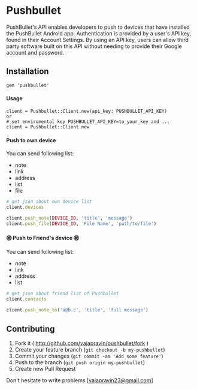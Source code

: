 # Pushbullet
PushBullet's API enables developers to push to devices that have installed the PushBullet Android app. Authentication is provided by a user's API key, found in their Account Settings. By using an API key, users can allow third party software built on this API without needing to provide their Google account and password.

## Installation
	gem 'pushbullet'

#### Usage
	client = Pushbullet::Client.new(api_key: PUSHBULLET_API_KEY)
	or
	# set enviromental key PUSHBULLET_API_KEY=to_your_key and ...
	client = Pushbullet::Client.new
		
#### Push to own device

You can send following list:
- note
- link
- address
- list
- file

```ruby
# get json about own device list
client.devices

client.push_note(DEVICE_ID, 'title', 'message')
client.push_file(DEVICE_ID, 'File Name', 'path/to/file')
```

#### :secret: Push to Friend's device :secret:

You can send following list:
- note
- link
- address
- list

```ruby
# get json about friend list of Pushbullet
client.contacts
	
client.push_note_to('a@b.c', 'title', 'full message')
```


## Contributing

1. Fork it ( http://github.com/vajapravin/pushbullet/fork )
2. Create your feature branch (`git checkout -b my-pushbullet`)
3. Commit your changes (`git commit -am 'Add some feature'`)
4. Push to the branch (`git push origin my-pushbullet`)
5. Create new Pull Request

Don't hesitate to write problems [vajapravin23@gmail.com]
